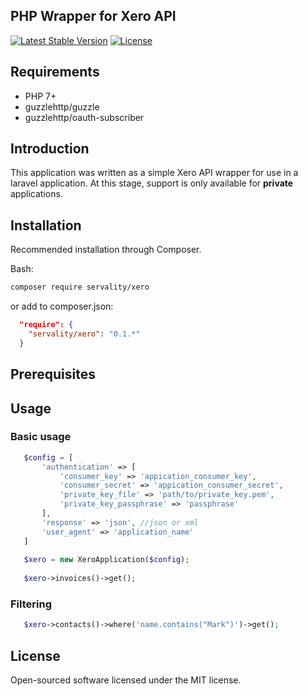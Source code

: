 PHP Wrapper for Xero API
------------------------

[![Latest Stable Version](https://poser.pugx.org/servality/xero/v/stable)](https://packagist.org/packages/servality/xero)
[![License](https://poser.pugx.org/servality/xero/license)](https://packagist.org/packages/servality/xero)

## Requirements
- PHP 7+
- guzzlehttp/guzzle
- guzzlehttp/oauth-subscriber

## Introduction

This application was written as a simple Xero API wrapper for use in a laravel application. At this stage, support is only available for __private__ applications. 

## Installation

Recommended installation through Composer.  

Bash:

```bash
composer require servality/xero
```
or add to composer.json:
```json
  "require": {
    "servality/xero": "0.1.*"
  }
```
## Prerequisites


## Usage

### Basic usage
```php
   $config = [
       'authentication' => [
           'consumer_key' => 'appication_consumer_key',
           'consumer_secret' => 'appication_consumer_secret',
           'private_key_file' => 'path/to/private_key.pem',
           'private_key_passphrase' => 'passphrase'
       ],
       'response' => 'json', //json or xml
       'user_agent' => 'application_name'
   ]
   
   $xero = new XeroApplication($config);
   
   $xero->invoices()->get();
```
### Filtering
```php
   $xero->contacts()->where('name.contains("Mark")')->get();
```

## License

Open-sourced software licensed under the MIT license.